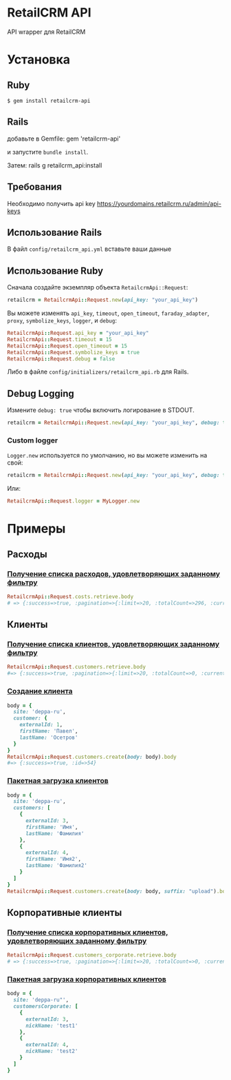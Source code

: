 # RetailCRM API

API wrapper для RetailCRM

# Установка

## Ruby
    $ gem install retailcrm-api
## Rails
добавьте в Gemfile:
    gem 'retailcrm-api'

и запустите `bundle install`.

Затем:
    rails g retailcrm_api:install
## Требования

Необходимо получить api key https://yourdomains.retailcrm.ru/admin/api-keys

## Использование Rails

В файл `config/retailcrm_api.yml` вставьте ваши данные

## Использование Ruby

Сначала создайте экземпляр объекта `RetailcrmApi::Request`:

```ruby
retailcrm = RetailcrmApi::Request.new(api_key: "your_api_key")
```

Вы можете изменять `api_key`, `timeout`, `open_timeout`, `faraday_adapter`, `proxy`, `symbolize_keys`, `logger`, и `debug`:

```ruby
RetailcrmApi::Request.api_key = "your_api_key"
RetailcrmApi::Request.timeout = 15
RetailcrmApi::Request.open_timeout = 15
RetailcrmApi::Request.symbolize_keys = true
RetailcrmApi::Request.debug = false
```

Либо в файле `config/initializers/retailcrm_api.rb` для Rails.

## Debug Logging

Измените `debug: true` чтобы включить логирование в STDOUT.

```ruby
retailcrm = RetailcrmApi::Request.new(api_key: "your_api_key", debug: true)
```

### Custom logger

`Logger.new` используется по умолчанию, но вы можете изменить на свой:

```ruby
retailcrm = RetailcrmApi::Request.new(api_key: "your_api_key", debug: true, logger: MyLogger.new)
```

Или:

```ruby
RetailcrmApi::Request.logger = MyLogger.new
```

# Примеры

## Расходы

### [Получение списка расходов, удовлетворяющих заданному фильтру](https://docs.retailcrm.ru/Developers/API/APIVersions/APIv5#get--api-v5-costs)
```ruby
RetailcrmApi::Request.costs.retrieve.body
# => {:success=>true, :pagination=>{:limit=>20, :totalCount=>296, :currentPage=>1, :totalPageCount=>15}, :costs=>[{:id=>296, :dateFrom=>"2021-07-29", :dateTo=>"2021-07-29", :summ=>13996, :costItem=>"products-purchase-price", :createdAt=>"2021-07-29 00:34:35", :order=>{:id=>36, :number=>"36C"}, :sites=>["b12-skillum-ru"]}]}
```

## Клиенты
### [Получение списка клиентов, удовлетворяющих заданному фильтру](https://docs.retailcrm.ru/Developers/API/APIVersions/APIv5#get--api-v5-customers)
```ruby
RetailcrmApi::Request.customers.retrieve.body
#=> {:success=>true, :pagination=>{:limit=>20, :totalCount=>0, :currentPage=>1, :totalPageCount=>0}, :customers=>[]} 
```
### [Создание клиента](https://docs.retailcrm.ru/Developers/API/APIVersions/APIv5#post--api-v5-customers-create)
```ruby
body = {
  site: 'deppa-ru',
  customer: {
    externalId: 1,
    firstName: 'Павел',
    lastName: 'Осетров'
  }
}
RetailcrmApi::Request.customers.create(body: body).body
#=> {:success=>true, :id=>54}
```
### [Пакетная загрузка клиентов](https://docs.retailcrm.ru/Developers/API/APIVersions/APIv5#post--api-v5-customers-upload)
```ruby
body = {
  site: 'deppa-ru',
  customers: [
    {
      externalId: 3,
      firstName: 'Имя',
      lastName: 'Фамилия'
    },
    {
      externalId: 4,
      firstName: 'Имя2',
      lastName: 'Фамилия2'
    }
  ]
}
RetailcrmApi::Request.customers.create(body: body, suffix: "upload").body
```

## Корпоративные клиенты
### [Получение списка корпоративных клиентов, удовлетворяющих заданному фильтру](https://docs.retailcrm.ru/Developers/API/APIVersions/APIv5#get--api-v5-customers-corporate)
```ruby
RetailcrmApi::Request.customers_corporate.retrieve.body
# => {:success=>true, :pagination=>{:limit=>20, :totalCount=>0, :currentPage=>1, :totalPageCount=>0}, :customersCorporate=>[]} 
```

### [Пакетная загрузка корпоративных клиентов](https://docs.retailcrm.ru/Developers/API/APIVersions/APIv5#post--api-v5-customers-corporate-upload)
```ruby
body = {
  site: 'deppa-ru"',
  customersCorporate: [
    {
      externalId: 3,
      nickName: 'test1'
    },
    {
      externalId: 4,
      nickName: 'test2'
    }
  ]
}
```